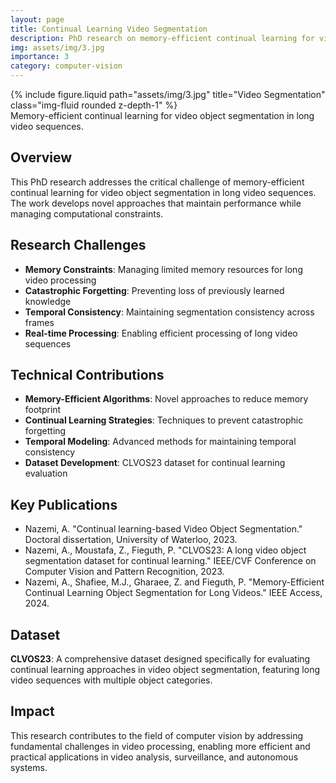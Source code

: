 ```yaml
---
layout: page
title: Continual Learning Video Segmentation
description: PhD research on memory-efficient continual learning for video object segmentation in long videos
img: assets/img/3.jpg
importance: 3
category: computer-vision
---
```


<div class="row">
    <div class="col-sm mt-3 mt-md-0">
        {% include figure.liquid path="assets/img/3.jpg" title="Video Segmentation" class="img-fluid rounded z-depth-1" %}
    </div>
</div>
<div class="caption">
    Memory-efficient continual learning for video object segmentation in long video sequences.
</div>

## Overview

This PhD research addresses the critical challenge of memory-efficient continual learning for video object segmentation in long video sequences. The work develops novel approaches that maintain performance while managing computational constraints.

## Research Challenges

- **Memory Constraints**: Managing limited memory resources for long video processing
- **Catastrophic Forgetting**: Preventing loss of previously learned knowledge
- **Temporal Consistency**: Maintaining segmentation consistency across frames
- **Real-time Processing**: Enabling efficient processing of long video sequences

## Technical Contributions

- **Memory-Efficient Algorithms**: Novel approaches to reduce memory footprint
- **Continual Learning Strategies**: Techniques to prevent catastrophic forgetting
- **Temporal Modeling**: Advanced methods for maintaining temporal consistency
- **Dataset Development**: CLVOS23 dataset for continual learning evaluation

## Key Publications

- Nazemi, A. "Continual learning-based Video Object Segmentation." Doctoral dissertation, University of Waterloo, 2023.
- Nazemi, A., Moustafa, Z., Fieguth, P. "CLVOS23: A long video object segmentation dataset for continual learning." IEEE/CVF Conference on Computer Vision and Pattern Recognition, 2023.
- Nazemi, A., Shafiee, M.J., Gharaee, Z. and Fieguth, P. "Memory-Efficient Continual Learning Object Segmentation for Long Videos." IEEE Access, 2024.

## Dataset

**CLVOS23**: A comprehensive dataset designed specifically for evaluating continual learning approaches in video object segmentation, featuring long video sequences with multiple object categories.

## Impact

This research contributes to the field of computer vision by addressing fundamental challenges in video processing, enabling more efficient and practical applications in video analysis, surveillance, and autonomous systems. 